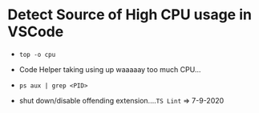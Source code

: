 # Detect Source of High CPU usage in VSCode

- `top -o cpu`

- Code Helper taking using up waaaaay too much CPU...

- `ps aux | grep <PID>`

- shut down/disable offending extension....`TS Lint` => 7-9-2020
